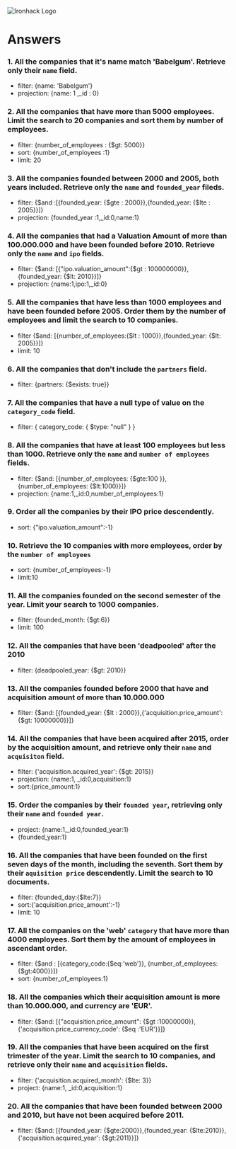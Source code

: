 ![Ironhack Logo](https://i.imgur.com/1QgrNNw.png)

# Answers

### 1. All the companies that it's name match 'Babelgum'. Retrieve only their `name` field.

* filter: {name: 'Babelgum'}
* projection: {name: 1 ,_id : 0}

### 2. All the companies that have more than 5000 employees. Limit the search to 20 companies and sort them by **number of employees**.

* filter: {number_of_employees : {$gt: 5000}}
* sort: {number_of_employees :1}
* limit: 20

### 3. All the companies founded between 2000 and 2005, both years included. Retrieve only the `name` and `founded_year` fileds.

* filter: {$and :[{founded_year: {$gte : 2000}},{founded_year: {$lte : 2005}}]}
* projection: {founded_year :1,_id:0,name:1}

### 4. All the companies that had a Valuation Amount of more than 100.000.000 and have been founded before 2010. Retrieve only the `name` and `ipo` fields.

* filter: {$and: [{"ipo.valuation_amount":{$gt : 100000000}},{founded_year: {$lt: 2010}}]}
* projection: {name:1,ipo:1,_id:0}

### 5. All the companies that have less than 1000 employees and have been founded before 2005. Order them by the number of employees and limit the search to 10 companies.

* filter {$and: [{number_of_employees:{$lt : 1000}},{founded_year: {$lt: 2005}}]}
* limit: 10

### 6. All the companies that don't include the `partners` field.

* filter: {partners: {$exists: true}}

### 7. All the companies that have a null type of value on the `category_code` field.

* filter: { category_code: { $type: "null" } }

### 8. All the companies that have at least 100 employees but less than 1000. Retrieve only the `name` and `number of employees` fields.

* filter: {$and: [{number_of_employees: {$gte:100 }}, {number_of_employees: {$lt:1000}}]}
* projection: {name:1,_id:0,number_of_employees:1}

### 9. Order all the companies by their IPO price descendently.

* sort: {"ipo.valuation_amount":-1}

### 10. Retrieve the 10 companies with more employees, order by the `number of employees`

* sort: {number_of_employees:-1}
* limit:10

### 11. All the companies founded on the second semester of the year. Limit your search to 1000 companies.

* filter: {founded_month: {$gt:6}}
* limit: 100

### 12. All the companies that have been 'deadpooled' after the 2010

* filter: {deadpooled_year: {$gt: 2010}}

### 13. All the companies founded before 2000 that have and acquisition amount of more than 10.000.000

* filter: {$and: [{founded_year: {$lt : 2000}},{'acquisition.price_amount': {$gt: 10000000}}]}


### 14. All the companies that have been acquired after 2015, order by the acquisition amount, and retrieve only their `name` and `acquisiton` field.

* filter: {'acquisition.acquired_year': {$gt: 2015}}
* projection: {name:1, _id:0,acquisition:1}
* sort:{price_amount:1}

### 15. Order the companies by their `founded year`, retrieving only their `name` and `founded year`.

* project: {name:1,_id:0,founded_year:1}
* {founded_year:1}

### 16. All the companies that have been founded on the first seven days of the month, including the seventh. Sort them by their `aquisition price` descendently. Limit the search to 10 documents.

* filter: {founded_day:{$lte:7}}
* sort:{'acquisition.price_amount':-1}
* limit: 10

### 17. All the companies on the 'web' `category` that have more than 4000 employees. Sort them by the amount of employees in ascendant order.

* filter: {$and : [{category_code:{$eq:'web'}}, {number_of_employees:{$gt:4000}}]}
* sort: {number_of_employees:1}

### 18. All the companies which their acquisition amount is more than 10.000.000, and currency are 'EUR'.

* filter: {$and: [{"acquisition.price_amount": {$gt :10000000}}, {'acquisition.price_currency_code': {$eq :'EUR'}}]} 

### 19. All the companies that have been acquired on the first trimester of the year. Limit the search to 10 companies, and retrieve only their `name` and `acquisition` fields.

* filter: {'acquisition.acquired_month': {$lte: 3}}
* project: {name:1, _id:0,acquisition:1}

### 20. All the companies that have been founded between 2000 and 2010, but have not been acquired before 2011.

* filter: {$and: [{founded_year: {$gte:2000}},{founded_year: {$lte:2010}}, {'acquisition.acquired_year': {$gt:2011}}]}
